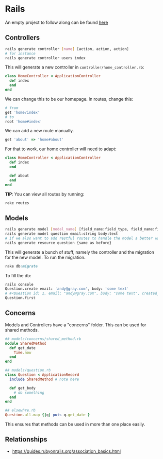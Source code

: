 # Rails

An empty project to follow along can be found [here](https://github.com/nobitagit/docker-rails-postgres)

## Controllers

```sh
rails generate controller [name] [action, action, action]
# for instance
rails generate controller users index
```

This will generate a new controller in `controller/home_controller.rb`:

```rb
class HomeController < ApplicationController
  def index
  end
end
```

We can change this to be our homepage. In routes, change this:

```rb
# from
get 'home/index'
# to
root 'home#index'
```

We can add a new route manually.

```rb
get 'about' => 'home#about'
```

For that to work, our home controller will need to adapt:

```rb
class HomeController < ApplicationController
  def index
  end

  def about
  end
end
```

**TIP**: You can view all routes by running:

```sh
rake routes
```

## Models

```sh
rails generate model [model_name] [field_name:field_type, field_name:field_type,]
rails generate model question email:string body:text
# if we also want to add restful routes to handle the model a better way is to
rails generate resource question {same as before}
```

This will generate a bunch of stuff, namely the controller and the migration for the new model.
To run the migration.

```rb
rake db:migrate
```

To fill the db:

```sh
rails console
Question.create email: 'andy@gray.com', body: 'some text'
# #<Question id: 1, email: "andy@gray.com", body: "some text", created_at: "2020-04-05 00:08:46", updated_at: "2020-04-05 00:08:46">
Question.first
```

## Concerns

Models and Controllers have a "concerns" folder.
This can be used for shared methods.

```rb
## models/concerns/shared_method.rb
module SharedMethod
  def get_date
    Time.now
  end
end

## models/question.rb
class Question < ApplicationRecord
  include SharedMethod # note here

  def get_body
    # do something
  end
end

## elsewhre.rb
Question.all.map {|q| puts q.get_date }
```

This ensures that methods can be used in more than one place easily.

## Relationships

- https://guides.rubyonrails.org/association_basics.html
